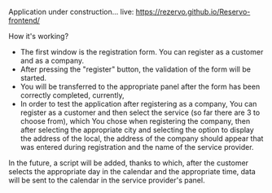 Application under construction...
live: https://rezervo.github.io/Reservo-frontend/

 How it's working?
 
 - The first window is the registration form.  You can register as a customer and as a company.
 - After pressing the "register" button, the validation of the form will be started.
 - You will be transferred to the appropriate panel after the form has been correctly completed, currently, 
 - In order to test the application after registering as a company, You can register as a customer and then select the service (so far there are 3 to choose from), which You chose when registering the company, then after selecting the appropriate city and selecting the option to display the address of the local, the address of the company should appear that was entered during registration and the name of the service provider.
 
 In the future, a script will be added, thanks to which, after the customer selects the appropriate day in the calendar and the appropriate time, data will be sent to the calendar in the service provider's panel.
